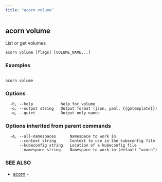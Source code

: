 ```yaml
---
title: "acorn volume"
---
```

## acorn volume

List or get volumes

```
acorn volume [flags] [VOLUME_NAME...]
```

### Examples

```

acorn volume
```

### Options

```
  -h, --help            help for volume
  -o, --output string   Output format (json, yaml, {{gotemplate}})
  -q, --quiet           Output only names
```

### Options inherited from parent commands

```
  -A, --all-namespaces      Namespace to work in
      --context string      Context to use in the kubeconfig file
      --kubeconfig string   Location of a kubeconfig file
      --namespace string    Namespace to work in (default "acorn")
```

### SEE ALSO

* [acorn](acorn.md)	 - 

